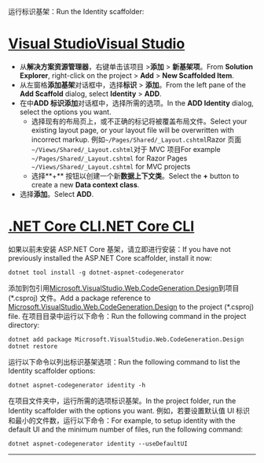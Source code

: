 <span data-ttu-id="db951-101">运行标识基架：</span><span class="sxs-lookup"><span data-stu-id="db951-101">Run the Identity scaffolder:</span></span>

# <a name="visual-studiotabvisual-studio"></a>[<span data-ttu-id="db951-102">Visual Studio</span><span class="sxs-lookup"><span data-stu-id="db951-102">Visual Studio</span></span>](#tab/visual-studio)

* <span data-ttu-id="db951-103">从**解决方案资源管理器**，右键单击该项目 >**添加** > **新基架项**。</span><span class="sxs-lookup"><span data-stu-id="db951-103">From **Solution Explorer**, right-click on the project > **Add** > **New Scaffolded Item**.</span></span>
* <span data-ttu-id="db951-104">从左窗格**添加基架**对话框中，选择**标识** > **添加**。</span><span class="sxs-lookup"><span data-stu-id="db951-104">From the left pane of the **Add Scaffold** dialog, select **Identity** > **ADD**.</span></span>
* <span data-ttu-id="db951-105">在中**ADD 标识添加**对话框中，选择所需的选项。</span><span class="sxs-lookup"><span data-stu-id="db951-105">In the **ADD Identity** dialog, select the options you want.</span></span>
  * <span data-ttu-id="db951-106">选择现有的布局页上，或不正确的标记将被覆盖布局文件。</span><span class="sxs-lookup"><span data-stu-id="db951-106">Select your existing layout page, or your layout file will be overwritten with incorrect markup.</span></span> <span data-ttu-id="db951-107">例如`~/Pages/Shared/_Layout.cshtml`Razor 页面`~/Views/Shared/_Layout.cshtml`对于 MVC 项目</span><span class="sxs-lookup"><span data-stu-id="db951-107">For example `~/Pages/Shared/_Layout.cshtml` for Razor Pages `~/Views/Shared/_Layout.cshtml` for MVC projects</span></span>
  * <span data-ttu-id="db951-108">选择**+** 按钮以创建一个新**数据上下文类**。</span><span class="sxs-lookup"><span data-stu-id="db951-108">Select the **+** button to create a new **Data context class**.</span></span>
* <span data-ttu-id="db951-109">选择**添加**。</span><span class="sxs-lookup"><span data-stu-id="db951-109">Select **ADD**.</span></span>

# <a name="net-core-clitabnetcore-cli"></a>[<span data-ttu-id="db951-110">.NET Core CLI</span><span class="sxs-lookup"><span data-stu-id="db951-110">.NET Core CLI</span></span>](#tab/netcore-cli)

<span data-ttu-id="db951-111">如果以前未安装 ASP.NET Core 基架，请立即进行安装：</span><span class="sxs-lookup"><span data-stu-id="db951-111">If you have not previously installed the ASP.NET Core scaffolder, install it now:</span></span>

```cli
dotnet tool install -g dotnet-aspnet-codegenerator
```

<span data-ttu-id="db951-112">添加到包引用[Microsoft.VisualStudio.Web.CodeGeneration.Design](https://www.nuget.org/packages/Microsoft.VisualStudio.Web.CodeGeneration.Design/)到项目 (\*.csproj) 文件。</span><span class="sxs-lookup"><span data-stu-id="db951-112">Add a package reference to [Microsoft.VisualStudio.Web.CodeGeneration.Design](https://www.nuget.org/packages/Microsoft.VisualStudio.Web.CodeGeneration.Design/) to the project (\*.csproj) file.</span></span> <span data-ttu-id="db951-113">在项目目录中运行以下命令：</span><span class="sxs-lookup"><span data-stu-id="db951-113">Run the following command in the project directory:</span></span>

```cli
dotnet add package Microsoft.VisualStudio.Web.CodeGeneration.Design
dotnet restore
```

<span data-ttu-id="db951-114">运行以下命令以列出标识基架选项：</span><span class="sxs-lookup"><span data-stu-id="db951-114">Run the following command to list the Identity scaffolder options:</span></span>

```cli
dotnet aspnet-codegenerator identity -h
```

<span data-ttu-id="db951-115">在项目文件夹中，运行所需的选项标识基架。</span><span class="sxs-lookup"><span data-stu-id="db951-115">In the project folder, run the Identity scaffolder with the options you want.</span></span> <span data-ttu-id="db951-116">例如，若要设置默认值 UI 标识和最小的文件数，运行以下命令：</span><span class="sxs-lookup"><span data-stu-id="db951-116">For example, to setup identity with the default UI and the minimum number of files, run the following command:</span></span>

```cli
dotnet aspnet-codegenerator identity --useDefaultUI
```

-------------
